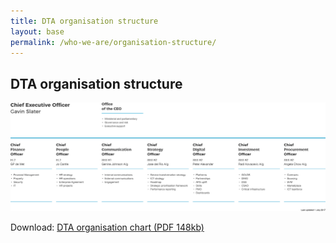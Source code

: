 ```yaml
---
title: DTA organisation structure
layout: base
permalink: /who-we-are/organisation-structure/
---
```


## DTA organisation structure

![Image showing the DTA organisation structure as on 1 July 2017](/images/Orgchart_July_17.svg)

Download: [DTA organisation chart (PDF 148kb)](/files/DTA_Orgchart_2017_July.pdf)

